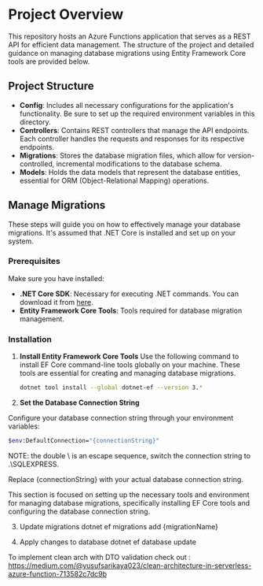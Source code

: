 # Project Overview

This repository hosts an Azure Functions application that serves as a REST API for efficient data management. The structure of the project and detailed guidance on managing database migrations using Entity Framework Core tools are provided below.

## Project Structure

- **Config**: Includes all necessary configurations for the application's functionality. Be sure to set up the required environment variables in this directory.
- **Controllers**: Contains REST controllers that manage the API endpoints. Each controller handles the requests and responses for its respective endpoints.
- **Migrations**: Stores the database migration files, which allow for version-controlled, incremental modifications to the database schema.
- **Models**: Holds the data models that represent the database entities, essential for ORM (Object-Relational Mapping) operations.

## Manage Migrations

These steps will guide you on how to effectively manage your database migrations. It's assumed that .NET Core is installed and set up on your system.

### Prerequisites

Make sure you have installed:
- **.NET Core SDK**: Necessary for executing .NET commands. You can download it from [here](https://dotnet.microsoft.com/download).
- **Entity Framework Core Tools**: Tools required for database migration management.

### Installation

1. **Install Entity Framework Core Tools**
   Use the following command to install EF Core command-line tools globally on your machine. These tools are essential for creating and managing database migrations.

   ```bash
   dotnet tool install --global dotnet-ef --version 3.*
   ```

1. **Set the Database Connection String**

Configure your database connection string through your environment variables:

   ```bash
   $env:DefaultConnection="{connectionString}"
   ```
NOTE: the double \\ is an escape sequence, switch the connection string to .\SQLEXPRESS.

Replace {connectionString} with your actual database connection string.


This section is focused on setting up the necessary tools and environment for managing database migrations, specifically installing EF Core tools and configuring the database connection string.

3. Update migrations
dotnet ef migrations add {migrationName}

4. Apply changes to database
dotnet ef database update


To implement clean arch with DTO validation check out : https://medium.com/@yusufsarikaya023/clean-architecture-in-serverless-azure-function-713582c7dc9b
